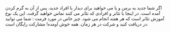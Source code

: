 اگر شما جدید به برمن و یا می خواهید برای دیدار با افراد جدید، پس از آن به گرم کردن آمده است. در اینجا با تئاتر و افرادی که تئاتر می کنند تماس خواهید گرفت. این یک نوع آموزش تئاتر است که هر هفته انجام می شود. چیز خاص در مورد فرمت : شما می توانید در دریافت کنید و شرکت در هر زمان. همه خوش اومده! مشارکت رایگان است. 
